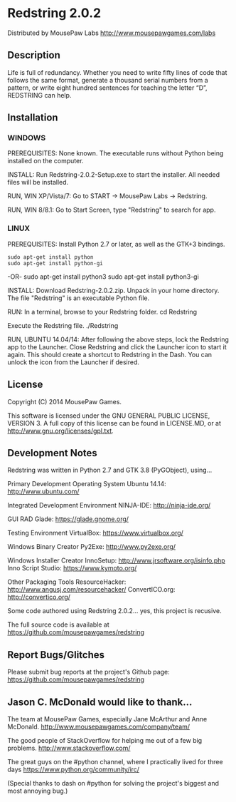Redstring 2.0.2
=====================

Distributed by MousePaw Labs
http://www.mousepawgames.com/labs

Description
---------------

Life is full of redundancy. Whether you need to 
write fifty lines of code that follows the same 
format, generate a thousand serial numbers from a 
pattern, or write eight hundred sentences for 
teaching the letter “D”, REDSTRING can help.

Installation
---------------
### WINDOWS

PREREQUISITES: None known. The executable runs without
Python being installed on the computer.

INSTALL: Run Redstring-2.0.2-Setup.exe to start the
installer. All needed files will be installed.

RUN, WIN XP/Vista/7: Go to START ->
MousePaw Labs -> Redstring.

RUN, WIN 8/8.1: Go to Start Screen, type
"Redstring" to search for app.

### LINUX
PREREQUISITES: Install Python 2.7 or later, as well
as the GTK+3 bindings.

	sudo apt-get install python
	sudo apt-get install python-gi
-OR-
	sudo apt-get install python3
	sudo apt-get install python3-gi

INSTALL: Download Redstring-2.0.2.zip. Unpack in your
home directory. The file "Redstring" is an executable
Python file.

RUN: In a terminal, browse to your Redstring folder.
	cd Redstring

Execute the Redstring file.
	./Redstring

RUN, UBUNTU 14.04/14: After following the above steps, 
lock the Redstring app to the Launcher. Close Redstring
and click the Launcher icon to start it again. This 
should create a shortcut to Redstring in the Dash.
You can unlock the icon from the Launcher if desired. 

License
-------------

Copyright (C) 2014 MousePaw Games.

This software is licensed under the GNU GENERAL PUBLIC
LICENSE, VERSION 3. A full copy of this license can be
found in LICENSE.MD, or at 
http://www.gnu.org/licenses/gpl.txt.

Development Notes
----------------------

Redstring was written in Python 2.7 and GTK 3.8
(PyGObject), using...

Primary Development Operating System
Ubuntu 14.14: http://www.ubuntu.com/

Integrated Development Environment
NINJA-IDE: http://ninja-ide.org/

GUI RAD
Glade: https://glade.gnome.org/

Testing Environment
VirtualBox: https://www.virtualbox.org/

Windows Binary Creator
Py2Exe: http://www.py2exe.org/

Windows Installer Creator
InnoSetup: http://www.jrsoftware.org/isinfo.php
Inno Script Studio: https://www.kymoto.org/

Other Packaging Tools
ResourceHacker: http://www.angusj.com/resourcehacker/
ConvertICO.org: http://convertico.org/

Some code authored using Redstring 2.0.2...
yes, this project is recusive.

The full source code is available at
https://github.com/mousepawgames/redstring


Report Bugs/Glitches
-----------------------

Please submit bug reports at the project's 
Github page:
https://github.com/mousepawgames/redstring


Jason C. McDonald would like to thank...
---------------------------------------------

The team at MousePaw Games, especially
Jane McArthur and Anne McDonald.
http://www.mousepawgames.com/company/team/

The good people of StackOverflow for helping
me out of a few big problems.
http://www.stackoverflow.com/

The great guys on the #python channel, where
I practically lived for three days
https://www.python.org/community/irc/

(Special thanks to dash on #python for solving the
project's biggest and most annoying bug.)

